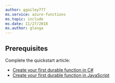 ```yaml
---
author: ggailey777
ms.service: azure-functions
ms.topic: include
ms.date: 11/27/2018
ms.author: glenga
---
```


## Prerequisites

Complete the quickstart article:

* [Create your first durable function in C#](../articles/azure-functions/durable/durable-functions-create-first-csharp.md)
* [Create your first durable function in JavaScript](../articles/azure-functions/durable/quickstart-js-vscode.md)